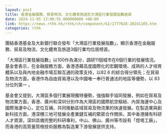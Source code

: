 ```yaml
---
layout: post
title: 香港金融服務、貿易物流、文化體育旅遊於大灣區行業發展指數居首
date: 2024-11-05 13:00:55.000000000 +08:00
link: https://news.rthk.hk/rthk/ch/component/k2/1777628-20241105.htm
categories: rthk
---
```


團結香港基金及大新銀行聯合發布「大灣區行業發展指數」，顯示香港在金融服務、貿易及物流、文化體育及旅遊3個行業均位居榜首。

「大灣區行業發展指數」以100作為滿分，調研11個城市在6個行業的發展情況。基金會表示，在金融服務方面，香港憑藉高度國際化的宏觀環境、成熟的人才培育體系以及與內地金融市場互聯互通的政策支持，以82.6 的綜合得分領先；在貿易及物流方面，香港作為自由貿易港以及中國唯一奉行普通法的地區等優勢，以 83分位列第一 。

基金會又提到，大灣區多個行業展現獨特優勢，強強聯手協同發展，例如在貿易及物流業方面，香港、廣州和深圳分別作為大灣區的國際航空樞紐、內貿海運中心及國際海運中心，定位互補，共同推動區域貿易及物流業的快速發展。在製造業與創新科技方面，港深穗三地可發展全產業鏈互補的緊密合作關係，其中香港擁有科研人才資源，深圳具備完整的科研專利，中山、佛山、廣州等市設有「燈塔工廠」，而香港的高質量質檢技術服務為製造業下游發展提供支持。
